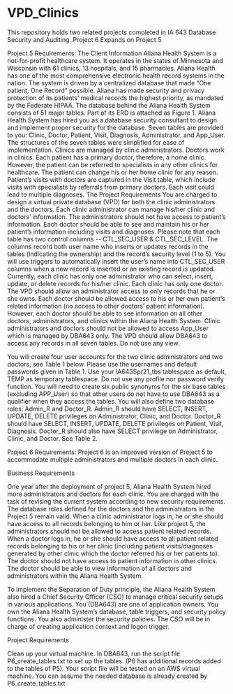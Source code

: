 # VPD_Clinics

This repository holds two related projects completed in IA 643 Database Security and Auditing.
Project 6 Expands on Project 5

Project 5 Requirements:
The Client Information
Aliana Health System is a not-for-profit healthcare system. It operates in the states of Minnesota and Wisconsin with 61 clinics, 13 hospitals, and 15 pharmacies. Aliana Health has one of the most comprehensive electronic health record systems in the nation. The system is driven by a centralized database that made “One patient, One Record” possible. Aliana has made security and privacy protection of its patients’ medical records the highest priority, as mandated by the Federate HIPAA.
The database behind the Aliana Health System consists of 51 major tables. Part of its ERD is attached as Figure 1. Aliana Health System has hired you as a database security consultant to design and implement proper security for the database. Seven tables are provided to you: Clinic, Doctor, Patient, Visit, Diagnosis, Administrator, and App_User.  The structures of the seven tables were simplified for ease of implementation.  Clinics are managed by clinic administrators. Doctors work in clinics. Each patient has a primary doctor, therefore, a home clinic. However, the patient can be referred to specialists in any other clinics for healthcare. The patient can change his or her home clinic for any reason. Patient’s visits with doctors are captured in the Visit table, which include visits with specialists by referrals from primary doctors. Each visit could lead to multiple diagnoses.
The Project Requirements
You are charged to design a virtual private database (VPD) for both the clinic administrators and the doctors. Each clinic administrator can manage his/her clinic and doctors’ information. The administrators should not have access to patient’s information. Each doctor should be able to see and maintain his or her patient’s information including visits and diagnoses.
Please note that each table has two control columns -- CTL_SEC_USER & CTL_SEC_LEVEL. The columns record both user name who inserts or updates records in the tables (indicating the ownership) and the record’s security level (1 to 5). You will use triggers to automatically insert the user’s name into CTL_SEC_USER columns when a new record is inserted or an existing record is updated.
Currently, each clinic has only one administrator who can select, insert, update, or delete records for his/her clinic. Each clinic has only one doctor. The VPD should allow an administrator access to only records that he or she owns. Each doctor should be allowed access to his or her own patient’s related information (no access to other doctors’ patient information). However, each doctor should be able to see information on all other doctors, administrators, and clinics within the Aliana Health System. Clinic administrators and doctors should not be allowed to access App_User which is managed by DBA643 only. The VPD should allow DBA643 to access any records in all seven tables. Do not use any view.

You will create four user accounts for the two clinic administrators and two doctors, see Table 1 below.  Please use the usernames and default passwords given in Table 1. Use your IA643Spr21_tbs tablespace as default, TEMP as temporary tablespace. Do not use any profile nor password verify function. You will need to create six public synonyms for the six base tables (excluding APP_User) so that other users do not have to use DBA643 as a qualifier when they access the tables. You will also define two database roles: Admin_R and Doctor_R. Admin_R should have SELECT, INSERT, UPDATE, DELETE privileges on Administrator, Clinic, and Doctor. Doctor_R should have SELECT, INSERT, UPDATE, DELETE privileges on Patient, Visit, Diagnosis. Doctor_R should also have SELECT privilege on Administrator, Clinic, and Doctor. See Table 2.


Project 6 Requirements:
Project 6 is an improved version of Project 5 to accommodate multiple administrators and multiple doctors in each clinic.
  
Business Requirements

One year after the deployment of project 5, Aliana Health System hired more administrators and doctors for each clinic.  You are charged with the task of revising the current system according to new security requirements. The database roles defined for the doctors and the administrators in the Project 5 remain valid. When a clinic administrator logs in, he or she should have access to all records belonging to him or her. Like project 5, the administrators should not be allowed to access patient related records. When a doctor logs in, he or she should have access to all patient related records belonging to his or her clinic (including patient visits/diagnoses generated by other clinic which the doctor referred his or her patients to). The doctor should not have access to patient information in other clinics. The doctor should be able to view information of all doctors and administrators within the Aliana Health System.

To implement the Separation of Duty principle, the Aliana Health System also hired a Chief Security Officer (CSO) to manage critical security setups in various applications. You (DBA643) are one of application owners. You own the Aliana Health System’s database, table triggers, and security policy functions. You also administer the security policies. The CSO will be in charge of creating application context and logon trigger.


Project Requirements

Clean up your virtual machine. In DBA643, run the script file P6_create_tables.txt to set up the tables. (P6 has additional records added to the tables of P5).
Your script file will be tested on an AWS virtual machine. You can assume the needed database is already created by P6_create_tables.txt
